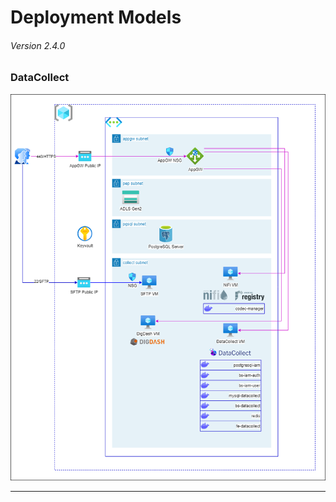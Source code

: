 # Deployment Models

###### Version 2.4.0

### DataCollect

![datacollect](imgs/loamics_v2.4.0_datacollect.png "")

---